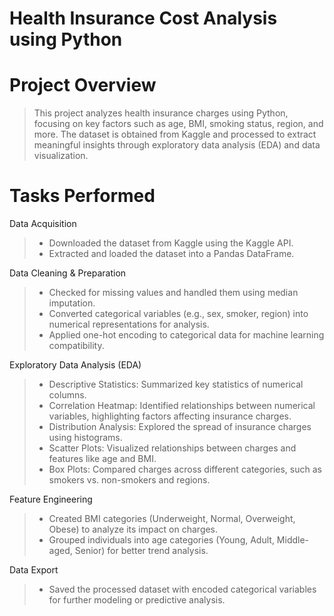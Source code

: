# Health Insurance Cost Analysis using Python
# Project Overview
> This project analyzes health insurance charges using Python, focusing on key factors such as age, BMI, smoking status, region, and more. The dataset is obtained from Kaggle and processed to extract meaningful insights through exploratory data analysis (EDA) and data visualization.

# Tasks Performed
Data Acquisition

> - Downloaded the dataset from Kaggle using the Kaggle API.
> - Extracted and loaded the dataset into a Pandas DataFrame.

Data Cleaning & Preparation
> - Checked for missing values and handled them using median imputation.
> - Converted categorical variables (e.g., sex, smoker, region) into numerical representations for analysis.
> - Applied one-hot encoding to categorical data for machine learning compatibility.

Exploratory Data Analysis (EDA)
> - Descriptive Statistics: Summarized key statistics of numerical columns.
> - Correlation Heatmap: Identified relationships between numerical variables, highlighting factors affecting insurance charges.
> - Distribution Analysis: Explored the spread of insurance charges using histograms.
> - Scatter Plots: Visualized relationships between charges and features like age and BMI.
> - Box Plots: Compared charges across different categories, such as smokers vs. non-smokers and regions.

Feature Engineering
> - Created BMI categories (Underweight, Normal, Overweight, Obese) to analyze its impact on charges.
> - Grouped individuals into age categories (Young, Adult, Middle-aged, Senior) for better trend analysis.

Data Export
> - Saved the processed dataset with encoded categorical variables for further modeling or predictive analysis.
